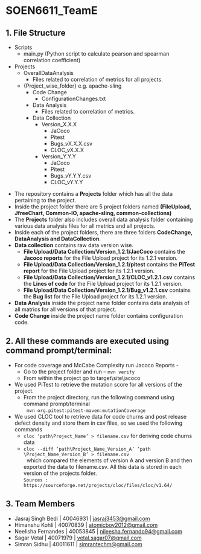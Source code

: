 # SOEN6611_TeamE


## 1. File Structure

+ Scripts
    - main.py (Python script to calculate pearson and spearman correlation coefficient)
+ Projects
    - OverallDataAnalysis
        - Files related to correlation of metrics for all projects.
    - {Project_wise_folder} e.g. apache-sling
        + Code Change
            - ConfigurationChanges.txt
        + Data Analysis
            - Files related to correlation of metrics.
        + Data Collection
            - Version_X.X.X
                + JaCoco
                + Pitest
                + Bugs_vX.X.X.csv
                + CLOC_vX.X.X
            - Version_Y.Y.Y
                + JaCoco
                + Pitest
                + Bugs_vY.Y.Y.csv
                + CLOC_vY.Y.Y


- The repository contains a **Projects** folder which has all the data pertaining to the project.
- Inside the project folder there are 5 project folders named **(FileUpload, JfreeChart, Common-IO, apache-sling, common-collections)**
- The **Projects** folder also includes overall data analysis folder containing various data analysis files for all metrics and all projects.
- Inside each of the project folders, there are three folders **CodeChange, DataAnalysis and DataCollection**.
- **Data collection** contains raw data version wise. 
    + **File Upload/Data Collection/Version_1.2.1/JacCoco** contains the **Jacoco reports** for the File Upload project for its 1.2.1 version.
    + **File Upload/Data Collection/Version_1.2.1/pitest** contains the **PiTest report** for the File Upload project for its 1.2.1 version.
    + **File Upload/Data Collection/Version_1.2.1/CLOC_v1.2.1.csv** contains the **Lines of code** for the File Upload project for its 1.2.1 version.
    + **File Upload/Data Collection/Version_1.2.1/Bug_v1.2.1.csv** contains the **Bug list** for the File Upload project for its 1.2.1 version.
- **Data Analysis** inside the project name folder contains data analysis of all matrics for all versions of that project.
- **Code Change** inside the project name folder contains configuration code.


## 2. All these commands are executed using command prompt/terminal: 
+ For code coverage and McCabe Complexity run Jacoco Reports - 
    - Go to the project folder and run – `mvn verify`
    - From within the project go to target\site\jacoco
+ We used PiTest to retrieve the mutation score for all versions of the project.
    - From the project directory, run the following command using command prompt/terminal <br />
       &nbsp; `mvn org.pitest:pitest-maven:mutationCoverage`
+ We used CLOC tool to retrieve data for code churns and post release defect density and store them in csv files, so we used the following commands 
    - `cloc ‘path\Project_Name’ > filename.csv`  for deriving code churns data
    - `cloc --diff ‘path\Project_Name_Version_A’ ‘path \Project_Name_Version_B’ > filename.csv`  <br />
     &nbsp; which compared the elements of version A and version B and then exported the data to filename.csv. All this data is stored    in each version of the projects folder. <br />
`Sources : https://sourceforge.net/projects/cloc/files/cloc/v1.64/`
## 3. Team Members

- Jasraj Singh Bedi | 40046931 | jasraj3453@gmail.com
- Himanshu Kohli | 40070839 | atomicboy2012@gmail.com
- Neelisha Fernandes | 40053845 | nileesha.fernando94@gmail.com
- Sagar Vetal | 40071979 | vetal.sagar07@gmail.com
- Simran Sidhu | 40011611 | simrantechm@gmail.com
 

